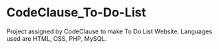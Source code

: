 # CodeClause_To-Do-List
Project assigned by CodeClause to make To Do List Website.
Languages used are HTML, CSS, PHP, MySQL.
